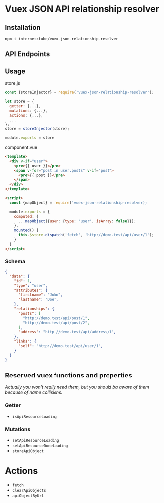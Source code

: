 # Vuex JSON API relationship resolver

## Installation
```
npm i internetztube/vuex-json-relationship-resolver
```

## API Endpoints

## Usage

store.js
```js
const {storeInjector} = require('vuex-json-relationship-resolver');

let store = {
  getter: {...},
  mutations: {...},
  actions: {...},
  ...
};
store = storeInjector(store);

module.exports = store;
```

component.vue
```html
<template>
  <div v-if="user">
    <pre>{{ user }}</pre>
    <span v-for="post in user.posts" v-if="post">
      <pre>{{ post }}</pre>
    </span>
  </div>
</template>

<script>
  const {mapObject} = require('vuex-json-relationship-resolver);

  module.exports = {
    computed: {
      ...mapObject({user: {type: 'user', isArray: false}});
    },
    mounted() {
      this.$store.dispatch('fetch', 'http://demo.test/api/user/1');
    }
  }
</script>
```

### Schema
```json
{
  "data": {
    "id": 1,
    "type": "user",
    "attributes": {
      "firstname": "John",
      "lastname": "Doe",
    },
    "relationships": {
      "posts": [
        "http://demo.test/api/post/1",
        "http://demo.test/api/post/2",
      ],
      "address": "http://demo.test/api/address/1",
    },
    "links": {
      "self": "http://demo.test/api/user/1",
    }
  }
}
```

## Reserved vuex functions and properties
*Actually you won't really need them, but you should ba aware of them because of name collisions.*

### Getter
* `isApiResourceLoading`

### Mutations
* `setApiResourceLoading`
* `setApiResourceDoneLoading`
* `storeApiObject`

# Actions
* `fetch`
* `clearApiObjects`
* `apiObjectByUrl`